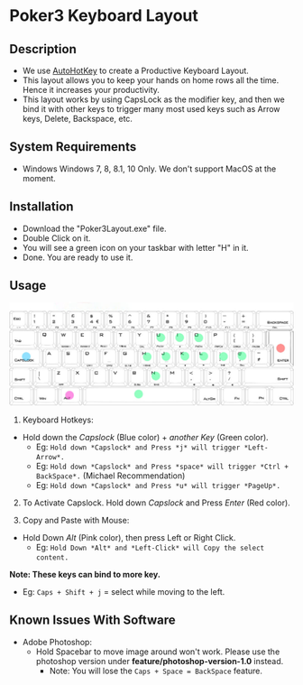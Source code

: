 # Poker3 Keyboard Layout

## Description  
- We use [AutoHotKey](https://autohotkey.com/) to create a Productive Keyboard Layout.   
- This layout allows you to keep your hands on home rows all the time. Hence it increases your productivity.   
- This layout works by using CapsLock as the modifier key, and then we bind it with other keys to trigger many most used keys such as Arrow keys, Delete, Backspace, etc.  

## System Requirements
- Windows Windows 7, 8, 8.1, 10 Only. We don't support MacOS at the moment. 

## Installation
- Download the "Poker3Layout.exe" file.
- Double Click on it.
- You will see a green icon on your taskbar with letter "H" in it.
- Done. You are ready to use it.

## Usage
![alt text](https://github.com/sengngykouch/keyboardBind/blob/master/vortex-poker3-62uk_zpskowcfdjx.jpg "Key binds")  

1. Keyboard Hotkeys:  
  - Hold down the *Capslock* (Blue color) + *another Key* (Green color).  
    - Eg: `Hold down *Capslock* and Press *j* will trigger *Left-Arrow*.`
    - Eg: `Hold down *Capslock* and Press *space* will trigger *Ctrl + BackSpace*.` (Michael Recommendation)
    - Eg: `Hold down *Capslock* and Press *u* will trigger *PageUp*.`
    
2. To Activate Capslock. Hold down *Capslock* and Press *Enter* (Red color). 

3. Copy and Paste with Mouse:
  - Hold Down *Alt* (Pink color), then press Left or Right Click.
    - Eg: `Hold Down *Alt* and *Left-Click* will Copy the select content.`

**Note: These keys can bind to more key.**  
- Eg: `Caps + Shift + j` =  select while moving to the left.


## Known Issues With Software
- Adobe Photoshop: 
  - Hold Spacebar to move image around won't work. Please use the photoshop version under __feature/photoshop-version-1.0__ instead.
    - Note: You will lose the `Caps + Space = BackSpace` feature.
